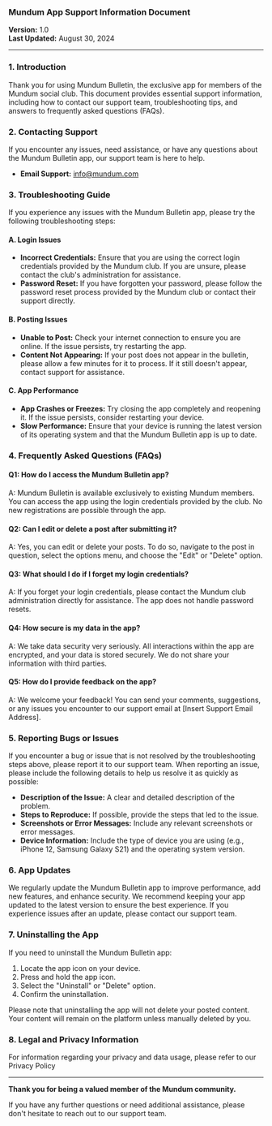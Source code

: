 ### **Mundum App Support Information Document**

**Version:** 1.0  
**Last Updated:** August 30, 2024

---

### **1. Introduction**

Thank you for using Mundum Bulletin, the exclusive app for members of the Mundum social club. This document provides essential support information, including how to contact our support team, troubleshooting tips, and answers to frequently asked questions (FAQs).

### **2. Contacting Support**

If you encounter any issues, need assistance, or have any questions about the Mundum Bulletin app, our support team is here to help.

- **Email Support:** info@mundum.com 

### **3. Troubleshooting Guide**

If you experience any issues with the Mundum Bulletin app, please try the following troubleshooting steps:

#### **A. Login Issues**
- **Incorrect Credentials:** Ensure that you are using the correct login credentials provided by the Mundum club. If you are unsure, please contact the club's administration for assistance.
- **Password Reset:** If you have forgotten your password, please follow the password reset process provided by the Mundum club or contact their support directly.

#### **B. Posting Issues**
- **Unable to Post:** Check your internet connection to ensure you are online. If the issue persists, try restarting the app.
- **Content Not Appearing:** If your post does not appear in the bulletin, please allow a few minutes for it to process. If it still doesn't appear, contact support for assistance.

#### **C. App Performance**
- **App Crashes or Freezes:** Try closing the app completely and reopening it. If the issue persists, consider restarting your device.
- **Slow Performance:** Ensure that your device is running the latest version of its operating system and that the Mundum Bulletin app is up to date.

### **4. Frequently Asked Questions (FAQs)**

#### **Q1: How do I access the Mundum Bulletin app?**
A: Mundum Bulletin is available exclusively to existing Mundum members. You can access the app using the login credentials provided by the club. No new registrations are possible through the app.

#### **Q2: Can I edit or delete a post after submitting it?**
A: Yes, you can edit or delete your posts. To do so, navigate to the post in question, select the options menu, and choose the "Edit" or "Delete" option.

#### **Q3: What should I do if I forget my login credentials?**
A: If you forget your login credentials, please contact the Mundum club administration directly for assistance. The app does not handle password resets.

#### **Q4: How secure is my data in the app?**
A: We take data security very seriously. All interactions within the app are encrypted, and your data is stored securely. We do not share your information with third parties.

#### **Q5: How do I provide feedback on the app?**
A: We welcome your feedback! You can send your comments, suggestions, or any issues you encounter to our support email at [Insert Support Email Address].

### **5. Reporting Bugs or Issues**

If you encounter a bug or issue that is not resolved by the troubleshooting steps above, please report it to our support team. When reporting an issue, please include the following details to help us resolve it as quickly as possible:

- **Description of the Issue:** A clear and detailed description of the problem.
- **Steps to Reproduce:** If possible, provide the steps that led to the issue.
- **Screenshots or Error Messages:** Include any relevant screenshots or error messages.
- **Device Information:** Include the type of device you are using (e.g., iPhone 12, Samsung Galaxy S21) and the operating system version.

### **6. App Updates**

We regularly update the Mundum Bulletin app to improve performance, add new features, and enhance security. We recommend keeping your app updated to the latest version to ensure the best experience. If you experience issues after an update, please contact our support team.

### **7. Uninstalling the App**

If you need to uninstall the Mundum Bulletin app:

1. Locate the app icon on your device.
2. Press and hold the app icon.
3. Select the "Uninstall" or "Delete" option.
4. Confirm the uninstallation.

Please note that uninstalling the app will not delete your posted content. Your content will remain on the platform unless manually deleted by you.

### **8. Legal and Privacy Information**

For information regarding your privacy and data usage, please refer to our Privacy Policy

---

**Thank you for being a valued member of the Mundum community.**

If you have any further questions or need additional assistance, please don't hesitate to reach out to our support team.
